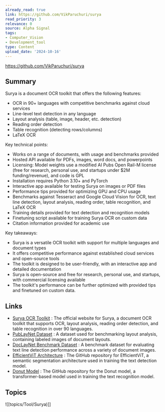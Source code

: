```yaml
---
already_read: true
link: https://github.com/VikParuchuri/surya
read_priority: 3
relevance: 0
source: Alpha Signal
tags:
- Computer_Vision
- Development_tool
type: Content
upload_date: '2024-10-16'
---
```


https://github.com/VikParuchuri/surya
## Summary

Surya is a document OCR toolkit that offers the following features:

- OCR in 90+ languages with competitive benchmarks against cloud services
- Line-level text detection in any language
- Layout analysis (table, image, header, etc. detection)
- Reading order detection
- Table recognition (detecting rows/columns)
- LaTeX OCR

Key technical points:

- Works on a range of documents, with usage and benchmarks provided
- Hosted API available for PDFs, images, word docs, and powerpoints
- Licensing: Model weights use a modified AI Pubs Open Rail-M license (free for research, personal use, and startups under $2M funding/revenue), and code is GPL
- Installation requires Python 3.10+ and PyTorch
- Interactive app available for testing Surya on images or PDF files
- Performance tips provided for optimizing GPU and CPU usage
- Benchmarks against Tesseract and Google Cloud Vision for OCR, text line detection, layout analysis, reading order, table recognition, and LaTeX OCR
- Training details provided for text detection and recognition models
- Finetuning script available for training Surya OCR on custom data
- Citation information provided for academic use

Key takeaways:

- Surya is a versatile OCR toolkit with support for multiple languages and document types
- It offers competitive performance against established cloud services and open-source tools
- The toolkit is designed to be user-friendly, with an interactive app and detailed documentation
- Surya is open-source and free for research, personal use, and startups, with commercial licensing available
- The toolkit's performance can be further optimized with provided tips and finetuned on custom data.
## Links

- [Surya OCR Toolkit](https://www.datalab.to?utm_source=gh-surya) : The official website for Surya, a document OCR toolkit that supports OCR, layout analysis, reading order detection, and table recognition in over 90 languages.
- [PubLayNet Dataset](https://github.com/ibm-aur-nlp/PubLayNet) : A dataset used for benchmarking layout analysis, containing labeled images of document layouts.
- [DocLayNet Benchmark Dataset](https://huggingface.co/datasets/vikp/doclaynet_bench) : A benchmark dataset for evaluating text line detection performance across a variety of document images.
- [EfficientViT Architecture](https://github.com/mit-han-lab/efficientvit) : The GitHub repository for EfficientViT, a semantic segmentation architecture used in training the text detection model.
- [Donut Model](https://github.com/clovaai/donut) : The GitHub repository for the Donut model, a transformer-based model used in training the text recognition model.

## Topics

![[topics/Tool/Surya)]]